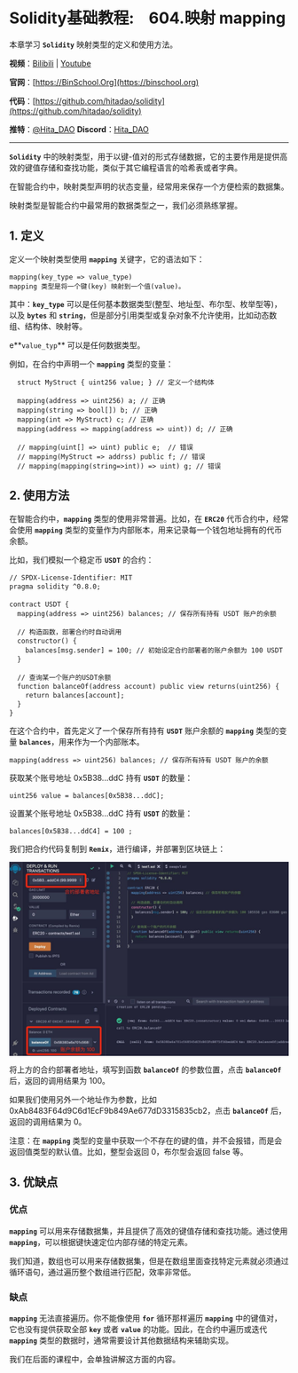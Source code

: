 # Solidity基础教程:&nbsp;&nbsp;&nbsp;&nbsp;604.映射 mapping

本章学习 **`Solidity`** 映射类型的定义和使用方法。

**视频**：[Bilibili](https://space.bilibili.com/2112923943)  |  [Youtube](https://www.youtube.com/@BinSchoolApp)

**官网**：[https://BinSchool.Org](https://binschool.org)

**代码**：[https://github.com/hitadao/solidity](https://github.com/hitadao/solidity)

**推特**：[@Hita_DAO](https://x.com/hita_dao)    **Discord**：[Hita_DAO](https://discord.gg/dzWY3QYGrx)

----- 
**`Solidity`** 中的映射类型，用于以键-值对的形式存储数据，它的主要作用是提供高效的键值存储和查找功能，类似于其它编程语言的哈希表或者字典。

在智能合约中，映射类型声明的状态变量，经常用来保存一个方便检索的数据集。

映射类型是智能合约中最常用的数据类型之一，我们必须熟练掌握。

## 1. 定义
定义一个映射类型使用 **`mapping`** 关键字，它的语法如下：

```solidity
mapping(key_type => value_type)
mapping 类型是将一个键(key) 映射到一个值(value)。 
```

其中：**`key_type`** 可以是任何基本数据类型(整型、地址型、布尔型、枚举型等)，以及 **`bytes`** 和 **`string`**，但是部分引用类型或复杂对象不允许使用，比如动态数组、结构体、映射等。

e**`value_typ`** 可以是任何数据类型。

例如，在合约中声明一个 **`mapping`** 类型的变量：

```solidity
  struct MyStruct { uint256 value; } // 定义一个结构体

  mapping(address => uint256) a; // 正确
  mapping(string => bool[]) b; // 正确
  mapping(int => MyStruct) c; // 正确
  mapping(address => mapping(address => uint)) d; // 正确

  // mapping(uint[] => uint) public e;  // 错误
  // mapping(MyStruct => addrss) public f; // 错误
  // mapping(mapping(string=>int)) => uint) g; // 错误
```

## 2. 使用方法

在智能合约中，**`mapping`** 类型的使用非常普遍。比如，在 **`ERC20`** 代币合约中，经常会使用 **`mapping`** 类型的变量作为内部账本，用来记录每一个钱包地址拥有的代币余额。

比如，我们模拟一个稳定币 **`USDT`** 的合约：

```solidity
// SPDX-License-Identifier: MIT
pragma solidity ^0.8.0;

contract USDT {
  mapping(address => uint256) balances; // 保存所有持有 USDT 账户的余额
  
  // 构造函数，部署合约时自动调用
  constructor() {
    balances[msg.sender] = 100; // 初始设定合约部署者的账户余额为 100 USDT
  }

  // 查询某一个账户的USDT余额
  function balanceOf(address account) public view returns(uint256) {
    return balances[account];
  }
}
```

在这个合约中，首先定义了一个保存所有持有 **`USDT`** 账户余额的 **`mapping`** 类型的变量 **`balances`**，用来作为一个内部账本。

```solidity
mapping(address => uint256) balances; // 保存所有持有 USDT 账户的余额
```

获取某个账号地址 0x5B38...ddC 持有 **`USDT`** 的数量：

```solidity
uint256 value = balances[0x5B38...ddC];
```

设置某个账号地址 0x5B38...ddC 持有 **`USDT`** 的数量：

```solidity
balances[0x5B38...ddC4] = 100 ;
```

我们把合约代码复制到 **`Remix`**，进行编译，并部署到区块链上：

<p align="center"><img src="./img/mapping-usdt.png" align="middle" width="800px"/></p>

将上方的合约部署者地址，填写到函数 **`balanceOf`** 的参数位置，点击 **`balanceOf`** 后，返回的调用结果为 100。

如果我们使用另外一个地址作为参数，比如 0xAb8483F64d9C6d1EcF9b849Ae677dD3315835cb2，点击 **`balanceOf`** 后，返回的调用结果为 0。

注意：在 **`mapping`** 类型的变量中获取一个不存在的键的值，并不会报错，而是会返回值类型的默认值。比如，整型会返回 0，布尔型会返回 false 等。


## 3. 优缺点

### 优点

**`mapping`** 可以用来存储数据集，并且提供了高效的键值存储和查找功能。通过使用 **`mapping`**，可以根据键快速定位内部存储的特定元素。

我们知道，数组也可以用来存储数据集，但是在数组里面查找特定元素就必须通过循环语句，通过遍历整个数组进行匹配，效率非常低。

### 缺点

**`mapping`** 无法直接遍历。你不能像使用 **`for`** 循环那样遍历 **`mapping`** 中的键值对，它也没有提供获取全部 **`key`** 或者 **`value`** 的功能。因此，在合约中遍历或迭代 **`mapping`** 类型的数据时，通常需要设计其他数据结构来辅助实现。

我们在后面的课程中，会单独讲解这方面的内容。